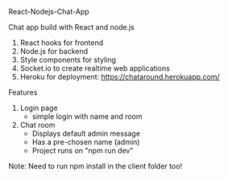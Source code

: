React-Nodejs-Chat-App

Chat app build with React and node.js

1. React hooks for frontend
2. Node.js for backend
3. Style components for styling
4. Socket.io to create realtime web applications
5. Heroku for deployment: https://chataround.herokuapp.com/

Features
1. Login page 
   * simple login with name and room
2. Chat room 
   * Displays default admin message
   * Has a pre-chosen name (admin)
   * Project runs on "npm run dev"
  
Note: Need to run npm install in the client folder too!



